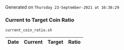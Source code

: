 Generated on `Thursday 23-September-2021 at 16:36:29`

### Current to Target Coin Ratio
`current_coin_ratio.sh`

Date|Current|Target|Ratio
---|---|---|---
